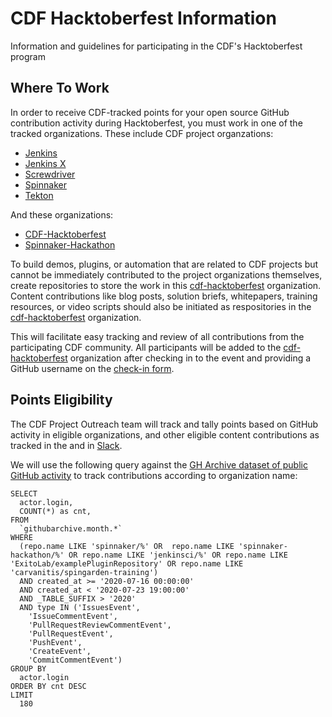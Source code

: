# CDF Hacktoberfest Information
Information and guidelines for participating in the CDF's Hacktoberfest program

## Where To Work

In order to receive CDF-tracked points for your open source GitHub contribution activity during Hacktoberfest, you must work in one of the tracked organizations. These include CDF project organzations:

- [Jenkins](https://github.com/jenkinsci)
- [Jenkins X](https://github.com/jenkins-x)
- [Screwdriver](https://github.com/screwdriver-cd)
- [Spinnaker](https://github.com/spinnaker)
- [Tekton](https://github.com/tektoncd)

And these organizations:
- [CDF-Hacktoberfest](https://github.com/cdf-hacktoberfest)
- [Spinnaker-Hackathon](https://github.com/spinnaker-hackathon)

To build demos, plugins, or automation that are related to CDF projects but cannot be immediately contributed to the project organizations themselves, create repositories to store the work in this [cdf-hacktoberfest](https://github.com/cdf-hacktoberfest) organization. Content contributions like blog posts, solution briefs, whitepapers, training resources, or video scripts should also be initiated as respositories in the [cdf-hacktoberfest](https://github.com/cdf-hacktoberfest) organization. 

This will facilitate easy tracking and review of all contributions from the participating CDF community. All participants will be added to the [cdf-hacktoberfest](https://github.com/cdf-hacktoberfest) organization after checking in to the event and providing a GitHub username on the [check-in form](link@link.com).

## Points Eligibility

The CDF Project Outreach team will track and tally points based on GitHub activity in eligible organizations, and other eligible content contributions as tracked in the  and in [Slack](link-to-Slack-channel).

We will use the following query against the [GH Archive dataset of public GitHub activity](https://www.gharchive.org/) to track contributions according to organization name:

```
SELECT
  actor.login,
  COUNT(*) as cnt,
FROM
  `githubarchive.month.*`
WHERE
  (repo.name LIKE 'spinnaker/%' OR  repo.name LIKE 'spinnaker-hackathon/%' OR repo.name LIKE 'jenkinsci/%' OR repo.name LIKE 'ExitoLab/examplePluginRepository' OR repo.name LIKE 'carvanitis/spingarden-training')
  AND created_at >= '2020-07-16 00:00:00'
  AND created_at < '2020-07-23 19:00:00'
  AND _TABLE_SUFFIX > '2020'
  AND type IN ('IssuesEvent',
    'IssueCommentEvent',
    'PullRequestReviewCommentEvent',
    'PullRequestEvent',
    'PushEvent',
    'CreateEvent',
    'CommitCommentEvent')
GROUP BY
  actor.login
ORDER BY cnt DESC
LIMIT
  180
```

